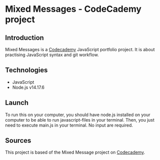  # Mixed Messages - CodeCademy project
 ## Introduction
Mixed Messages is a [Codecademy](https://www.codecademy.com/) JavaScript portfolio project. It is about practising JavaScript syntax and git workflow.
## Technologies
+ JavaScript
+ Node.js v14.17.6
 ## Launch
 To run this on your computer, you should have node.js installed on your computer to be able to run javascript-files in your terminal.
 Then, you just need to execute main.js in your terminal. No input are required.
 ## Sources
 This project is based of the Mixed Message project on [Codecademy](https://www.codecademy.com/).
